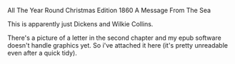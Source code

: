All The Year Round Christmas Edition 1860
A Message From The Sea

This is apparently just Dickens and Wilkie Collins.

There's a picture of a letter in the second chapter and my epub software doesn't handle graphics yet. 
So i've attached it here (it's pretty unreadable even after a quick tidy).
